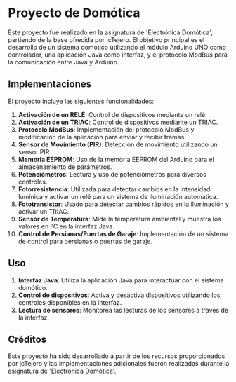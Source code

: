 # Proyecto de Domótica

Este proyecto fue realizado en la asignatura de 'Electrónica Domótica', partiendo de la base ofrecida por jcTejero. El objetivo principal es el desarrollo de un sistema domótico utilizando el módulo Arduino UNO como controlador, una aplicación Java como interfaz, y el protocolo ModBus para la comunicación entre Java y Arduino.

## Implementaciones

El proyecto incluye las siguientes funcionalidades:

1. **Activación de un RELÉ**: Control de dispositivos mediante un relé.
2. **Activación de un TRIAC**: Control de dispositivos mediante un TRIAC.
3. **Protocolo ModBus**: Implementación del protocolo ModBus y modificación de la aplicación para enviar y recibir tramas.
4. **Sensor de Movimiento (PIR)**: Detección de movimiento utilizando un sensor PIR.
5. **Memoria EEPROM**: Uso de la memoria EEPROM del Arduino para el almacenamiento de parámetros.
6. **Potenciómetros**: Lectura y uso de potenciómetros para diversos controles.
7. **Fotorresistencia**: Utilizada para detectar cambios en la intensidad lumínica y activar un relé para un sistema de iluminación automática.
8. **Fototransistor**: Usado para detectar cambios rápidos en la iluminación y activar un TRIAC.
9. **Sensor de Temperatura**: Mide la temperatura ambiental y muestra los valores en ºC en la interfaz Java.
10. **Control de Persianas/Puertas de Garaje**: Implementación de un sistema de control para persianas o puertas de garaje.

## Uso

1. **Interfaz Java**: Utiliza la aplicación Java para interactuar con el sistema domótico. 
2. **Control de dispositivos**: Activa y desactiva dispositivos utilizando los controles disponibles en la interfaz.
3. **Lectura de sensores**: Monitorea las lecturas de los sensores a través de la interfaz.

## Créditos

Este proyecto ha sido desarrollado a partir de los recursos proporcionados por jcTejero y las implementaciones adicionales fueron realizadas durante la asignatura de 'Electrónica Domótica'.

